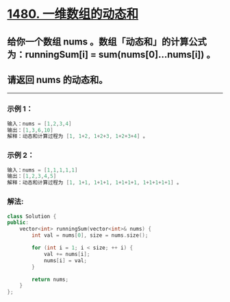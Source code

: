 # **[1480. 一维数组的动态和](https://leetcode-cn.com/problems/running-sum-of-1d-array/)**
 
## 给你一个数组 nums 。数组「动态和」的计算公式为：runningSum[i] = sum(nums[0]…nums[i]) 。

## 请返回 nums 的动态和。
---

### **示例 1：**

```c
输入：nums = [1,2,3,4]
输出：[1,3,6,10]
解释：动态和计算过程为 [1, 1+2, 1+2+3, 1+2+3+4] 。
```

### **示例 2：**

```c
输入：nums = [1,1,1,1,1]
输出：[1,2,3,4,5]
解释：动态和计算过程为 [1, 1+1, 1+1+1, 1+1+1+1, 1+1+1+1+1] 。
```

### **解法:**

```c++
class Solution {
public:
    vector<int> runningSum(vector<int>& nums) {
        int val = nums[0], size = nums.size();

        for (int i = 1; i < size; ++ i) {
            val += nums[i];
            nums[i] = val;
        }

        return nums;
    }
};
```
